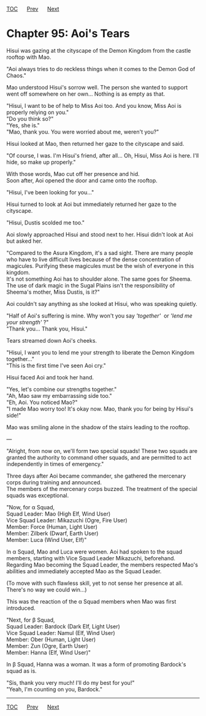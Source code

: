 [TOC](../readme.md)&nbsp;&nbsp;&nbsp;&nbsp;&nbsp;&nbsp;[Prev](section_0009.md)&nbsp;&nbsp;&nbsp;&nbsp;&nbsp;&nbsp;[Next](section_0011.md)



# Chapter 95: Aoi's Tears

Hisui was gazing at the cityscape of the Demon Kingdom from the castle
rooftop with Mao.  
  
"Aoi always tries to do reckless things when it comes to the Demon God
of Chaos."  
  
Mao understood Hisui's sorrow well. The person she wanted to support
went off somewhere on her own... Nothing is as empty as that.  
  
"Hisui, I want to be of help to Miss Aoi too. And you know, Miss Aoi is
properly relying on you."  
"Do you think so?"  
"Yes, she is."  
"Mao, thank you. You were worried about me, weren't you?"  
  
Hisui looked at Mao, then returned her gaze to the cityscape and said.  
  
"Of course, I was. I'm Hisui's friend, after all... Oh, Hisui, Miss Aoi
is here. I'll hide, so make up properly."  
  
With those words, Mao cut off her presence and hid.  
Soon after, Aoi opened the door and came onto the rooftop.  
  
"Hisui, I've been looking for you..."  
  
Hisui turned to look at Aoi but immediately returned her gaze to the
cityscape.  
  
"Hisui, Dustis scolded me too."  
  
Aoi slowly approached Hisui and stood next to her. Hisui didn't look at
Aoi but asked her.  
  
"Compared to the Asura Kingdom, it's a sad sight. There are many people
who have to live difficult lives because of the dense concentration of
magicules. Purifying these magicules must be the wish of everyone in
this kingdom.  
It's not something Aoi has to shoulder alone. The same goes for Sheema.
The use of dark magic in the Sugal Plains isn't the responsibility of
Sheema's mother, Miss Dustis, is it?"  
  
Aoi couldn't say anything as she looked at Hisui, who was speaking
quietly.  
  
"Half of Aoi's suffering is mine. Why won't you say *'together'*  or
*'lend me your strength'* ?"  
"Thank you... Thank you, Hisui."  
  
Tears streamed down Aoi's cheeks.  
  
"Hisui, I want you to lend me your strength to liberate the Demon
Kingdom together..."  
"This is the first time I've seen Aoi cry."  
  
Hisui faced Aoi and took her hand.  
  
"Yes, let's combine our strengths together."  
"Ah, Mao saw my embarrassing side too."  
"Eh, Aoi. You noticed Mao?"  
"I made Mao worry too! It's okay now. Mao, thank you for being by
Hisui's side!"  
  
Mao was smiling alone in the shadow of the stairs leading to the
rooftop.  
  
—  
  
"Alright, from now on, we'll form two special squads! These two squads
are granted the authority to command other squads, and are permitted to
act independently in times of emergency."  
  
Three days after Aoi became commander, she gathered the mercenary corps
during training and announced.  
The members of the mercenary corps buzzed. The treatment of the special
squads was exceptional.  
  
"Now, for α Squad,  
Squad Leader: Mao (High Elf, Wind User)  
Vice Squad Leader: Mikazuchi (Ogre, Fire User)  
Member: Force (Human, Light User)  
Member: Zilberk (Dwarf, Earth User)  
Member: Luca (Wind User, Elf)"  
  
In α Squad, Mao and Luca were women. Aoi had spoken to the squad
members, starting with Vice Squad Leader Mikazuchi, beforehand.
Regarding Mao becoming the Squad Leader, the members respected Mao's
abilities and immediately accepted Mao as the Squad Leader.  
  
(To move with such flawless skill, yet to not sense her presence at all.
There's no way we could win...)  
  
This was the reaction of the α Squad members when Mao was first
introduced.  
  
"Next, for β Squad,  
Squad Leader: Bardock (Dark Elf, Light User)  
Vice Squad Leader: Namul (Elf, Wind User)  
Member: Ober (Human, Light User)  
Member: Zun (Ogre, Earth User)  
Member: Hanna (Elf, Wind User)"  
  
In β Squad, Hanna was a woman. It was a form of promoting Bardock's
squad as is.  
  
"Sis, thank you very much! I'll do my best for you!"  
"Yeah, I'm counting on you, Bardock."  
  
  
  


---
[TOC](../readme.md)&nbsp;&nbsp;&nbsp;&nbsp;&nbsp;&nbsp;[Prev](section_0009.md)&nbsp;&nbsp;&nbsp;&nbsp;&nbsp;&nbsp;[Next](section_0011.md)


